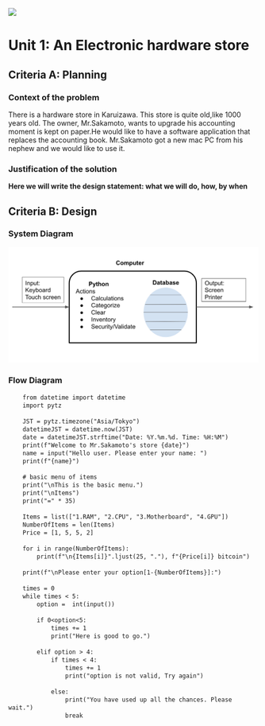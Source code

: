 
![](image)
# Unit 1: An Electronic hardware store
## Criteria A: Planning
### Context of the problem
There is a hardware store in Karuizawa. This store is quite old,like 1000 years old. The owner, Mr.Sakamoto, wants to upgrade his accounting moment is kept on paper.He would like to have a software application that replaces the accounting book. Mr.Sakamoto got a new mac PC from his nephew and we would like to use it.

### Justification of the solution 
**Here we will write the design statement: what we will do, how, by when**

## Criteria B: Design
### System Diagram
![SystemDiagram](https://github.com/cathymonkey/Unit-1/blob/master/SystemDiagram.png)

### Flow Diagram

```
	from datetime import datetime
	import pytz

	JST = pytz.timezone("Asia/Tokyo")
	datetimeJST = datetime.now(JST)
	date = datetimeJST.strftime("Date: %Y.%m.%d. Time: %H:%M")
	print(f"Welcome to Mr.Sakamoto's store {date}")
	name = input("Hello user. Please enter your name: ")
	print(f"{name}")

	# basic menu of items
	print("\nThis is the basic menu.")
	print("\nItems")
	print("=" * 35)

	Items = list(["1.RAM", "2.CPU", "3.Motherboard", "4.GPU"])
	NumberOfItems = len(Items)
	Price = [1, 5, 5, 2]

	for i in range(NumberOfItems):
		print(f"\n{Items[i]}".ljust(25, "."), f"{Price[i]} bitcoin")
		
	print(f"\nPlease enter your option[1-{NumberOfItems}]:")

	times = 0
	while times < 5:
		option =  int(input())
	
		if 0<option<5:
			times += 1
			print("Here is good to go.")
	
		elif option > 4:
			if times < 4:
	    		times += 1
	    		print("option is not valid, Try again")

			else:
	    		print("You have used up all the chances. Please wait.")
	    		break






